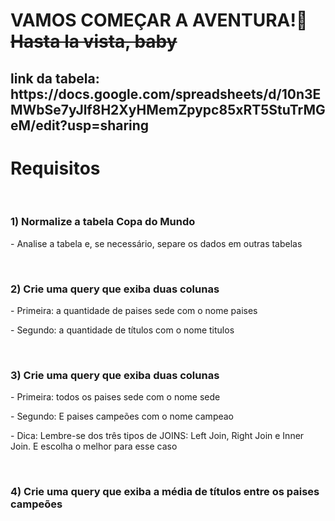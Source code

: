 <h1>VAMOS COMEÇAR A AVENTURA!🚀 <s>Hasta la vista, baby</s></h1>
<h2>link da tabela: https://docs.google.com/spreadsheets/d/10n3EMWbSe7yJlf8H2XyHMemZpypc85xRT5StuTrMGeM/edit?usp=sharing </h2>
<h1>Requisitos</h1>
<br>
<div>
<h3>1) Normalize a tabela Copa do Mundo</h3>
<p> - Analise a tabela e, se necessário, separe os dados em outras tabelas</p>
</div>
<br>
<h3>2) Crie uma query que exiba duas colunas</h3>
<p>- Primeira: a quantidade de paises sede com o nome paises </p>
<p> - Segundo: a quantidade de títulos com o nome titulos</p>
<br>
<div>
<h3>3) Crie uma query que exiba duas colunas</h3>
<p>- Primeira: todos os paises sede com o nome sede </p>
<p>- Segundo: E paises campeões com o nome campeao </p>
<p>- Dica: Lembre-se dos três tipos de JOINS: Left Join, Right Join e Inner Join. E escolha o melhor para esse caso </p>
</div>
<br>
<h3>4) Crie uma query que exiba a média de títulos entre os paises campeões</h3>
</div>
<br>
